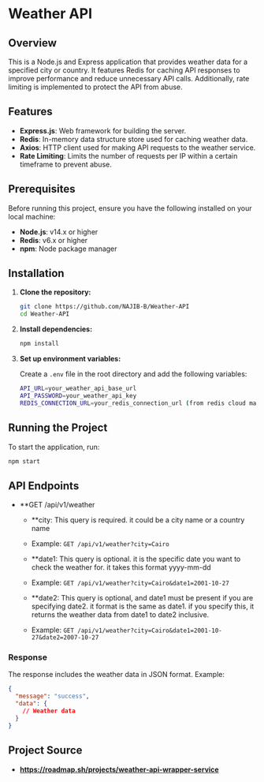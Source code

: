 # Weather API

## Overview

This is a Node.js and Express application that provides weather data for a specified city or country. It features Redis for caching API responses to improve performance and reduce unnecessary API calls. Additionally, rate limiting is implemented to protect the API from abuse.

## Features

- **Express.js**: Web framework for building the server.
- **Redis**: In-memory data structure store used for caching weather data.
- **Axios**: HTTP client used for making API requests to the weather service.
- **Rate Limiting**: Limits the number of requests per IP within a certain timeframe to prevent abuse.

## Prerequisites

Before running this project, ensure you have the following installed on your local machine:

- **Node.js**: v14.x or higher
- **Redis**: v6.x or higher
- **npm**: Node package manager

## Installation

1. **Clone the repository:**

   ```bash
   git clone https://github.com/NAJIB-B/Weather-API
   cd Weather-API
   ```
2. **Install dependencies:**

   ```bash
   npm install
   ```

3. **Set up environment variables:**

   Create a `.env` file in the root directory and add the following variables:

   ```bash
   API_URL=your_weather_api_base_url
   API_PASSWORD=your_weather_api_key
   REDIS_CONNECTION_URL=your_redis_connection_url (from redis cloud mainly. but you can edit code as required if you don't want to use redis cloud)
   ```

## Running the Project

To start the application, run:

```bash
npm start
```

## API Endpoints

- **GET /api/v1/weather<options> 

  - **city: This query is required. it could be a city name or a country name
  - Example: `GET /api/v1/weather?city=Cairo`

  - **date1: This query is optional. it is the specific date you want to check the weather for. it takes this format yyyy-mm-dd
  - Example: `GET /api/v1/weather?city=Cairo&date1=2001-10-27`

  - **date2: This query is optional, and date1 must be present if you are specifying date2. it format is the same as date1. if you specify this, it returns the weather data from date1 to date2 inclusive.
  - Example: `GET /api/v1/weather?city=Cairo&date1=2001-10-27&date2=2007-10-27`


### Response

The response includes the weather data in JSON format. Example:

```json
{
  "message": "success",
  "data": {
    // Weather data
  }
}
```

## Project Source

- **https://roadmap.sh/projects/weather-api-wrapper-service**
